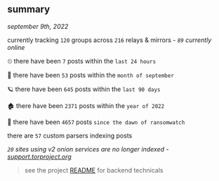
## summary
_september 9th, 2022_

currently tracking `120` groups across `216` relays & mirrors - _`89` currently online_

⏲ there have been `7` posts within the `last 24 hours`

🦈 there have been `53` posts within the `month of september`

🪐 there have been `645` posts within the `last 90 days`

🏚 there have been `2371` posts within the `year of 2022`

🦕 there have been `4657` posts `since the dawn of ransomwatch`

there are `57` custom parsers indexing posts

_`20` sites using v2 onion services are no longer indexed - [support.torproject.org](https://support.torproject.org/onionservices/v2-deprecation/)_

> see the project [README](https://github.com/joshhighet/ransomwatch#ransomwatch--) for backend technicals
